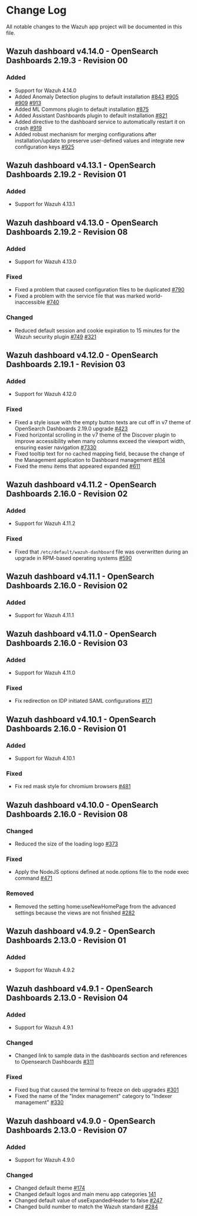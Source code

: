 # Change Log

All notable changes to the Wazuh app project will be documented in this file.

## Wazuh dashboard v4.14.0 - OpenSearch Dashboards 2.19.3 - Revision 00

### Added

- Support for Wazuh 4.14.0
- Added Anomaly Detection plugins to default installation [#843](https://github.com/wazuh/wazuh-dashboard/pull/843) [#905](https://github.com/wazuh/wazuh-dashboard/pull/905) [#909](https://github.com/wazuh/wazuh-dashboard/pull/909) [#913](https://github.com/wazuh/wazuh-dashboard/pull/913)
- Added ML Commons plugin to default installation [#875](https://github.com/wazuh/wazuh-dashboard/pull/875)
- Added Assistant Dashboards plugin to default installation [#821](https://github.com/wazuh/wazuh-dashboard/pull/821)
- Added directive to the dashboard service to automatically restart it on crash [#919](https://github.com/wazuh/wazuh-dashboard/pull/919)
- Added robust mechanism for merging configurations after installation/update to preserve user-defined values and integrate new configuration keys [#925](https://github.com/wazuh/wazuh-dashboard/pull/925)

## Wazuh dashboard v4.13.1 - OpenSearch Dashboards 2.19.2 - Revision 01

### Added

- Support for Wazuh 4.13.1

## Wazuh dashboard v4.13.0 - OpenSearch Dashboards 2.19.2 - Revision 08

### Added

- Support for Wazuh 4.13.0

### Fixed

- Fixed a problem that caused configuration files to be duplicated [#790](https://github.com/wazuh/wazuh-dashboard/issues/790)
- Fixed a problem with the service file that was marked world-inaccessible [#740](https://github.com/wazuh/wazuh-dashboard/pull/740)

### Changed

- Reduced default session and cookie expiration to 15 minutes for the Wazuh security plugin [#749](https://github.com/wazuh/wazuh-dashboard/issues/749) [#321](https://github.com/wazuh/wazuh-security-dashboards-plugin/pull/321)

## Wazuh dashboard v4.12.0 - OpenSearch Dashboards 2.19.1 - Revision 03

### Added

- Support for Wazuh 4.12.0

### Fixed

- Fixed a style issue with the empty button texts are cut off in v7 theme of OpenSearch Dashboards 2.19.0 upgrade [#423](https://github.com/wazuh/wazuh-dashboard/issues/423)
- Fixed horizontal scrolling in the v7 theme of the Discover plugin to improve accessibility when many columns exceed the viewport width, ensuring easier navigation [#7330](https://github.com/wazuh/wazuh-dashboard-plugins/issues/7330)
- Fixed tooltip text for no cached mapping field, because the change of the Management application to Dashboard management [#614](https://github.com/wazuh/wazuh-dashboard/pull/614)
- Fixed the menu items that appeared expanded [#611](https://github.com/wazuh/wazuh-dashboard/pull/611)

## Wazuh dashboard v4.11.2 - OpenSearch Dashboards 2.16.0 - Revision 02

### Added

- Support for Wazuh 4.11.2

### Fixed

- Fixed that `/etc/default/wazuh-dashboard` file was overwritten during an upgrade in RPM-based operating systems [#590](https://github.com/wazuh/wazuh-dashboard/pull/590)

## Wazuh dashboard v4.11.1 - OpenSearch Dashboards 2.16.0 - Revision 02

### Added

- Support for Wazuh 4.11.1

## Wazuh dashboard v4.11.0 - OpenSearch Dashboards 2.16.0 - Revision 03

### Added

- Support for Wazuh 4.11.0

### Fixed

- Fix redirection on IDP initiated SAML configurations [#171](https://github.com/wazuh/wazuh-security-dashboards-plugin/pull/171)

## Wazuh dashboard v4.10.1 - OpenSearch Dashboards 2.16.0 - Revision 01

### Added

- Support for Wazuh 4.10.1

### Fixed

- Fix red mask style for chromium browsers [#481](https://github.com/wazuh/wazuh-dashboard/pull/481)

## Wazuh dashboard v4.10.0 - OpenSearch Dashboards 2.16.0 - Revision 08

### Changed

- Reduced the size of the loading logo [#373](https://github.com/wazuh/wazuh-dashboard/pull/373)

### Fixed

- Apply the NodeJS options defined at node.options file to the node exec command [#471](https://github.com/wazuh/wazuh-dashboard/pull/471)

### Removed

- Removed the setting home:useNewHomePage from the advanced settings because the views are not finished [#282](https://github.com/wazuh/wazuh-dashboard/pull/282)

## Wazuh dashboard v4.9.2 - OpenSearch Dashboards 2.13.0 - Revision 01

### Added

- Support for Wazuh 4.9.2

## Wazuh dashboard v4.9.1 - OpenSearch Dashboards 2.13.0 - Revision 04

### Added

- Support for Wazuh 4.9.1

### Changed

- Changed link to sample data in the dashboards section and references to Opensearch Dashboards [#311](https://github.com/wazuh/wazuh-dashboard/pull/311)

### Fixed

- Fixed bug that caused the terminal to freeze on deb upgrades [#301](https://github.com/wazuh/wazuh-dashboard/pull/301)
- Fixed the name of the "Index management" category to "Indexer management" [#330](https://github.com/wazuh/wazuh-dashboard/pull/330)

## Wazuh dashboard v4.9.0 - OpenSearch Dashboards 2.13.0 - Revision 07

### Added

- Support for Wazuh 4.9.0

### Changed

- Changed default theme [#174](https://github.com/wazuh/wazuh-dashboard/pull/174)
- Changed default logos and main menu app categories [141](https://github.com/wazuh/wazuh-dashboard/pull/141)
- Changed default value of useExpandedHeader to false [#247](https://github.com/wazuh/wazuh-dashboard/pull/247)
- Changed build number to match the Wazuh standard [#284](https://github.com/wazuh/wazuh-dashboard/pull/284)
